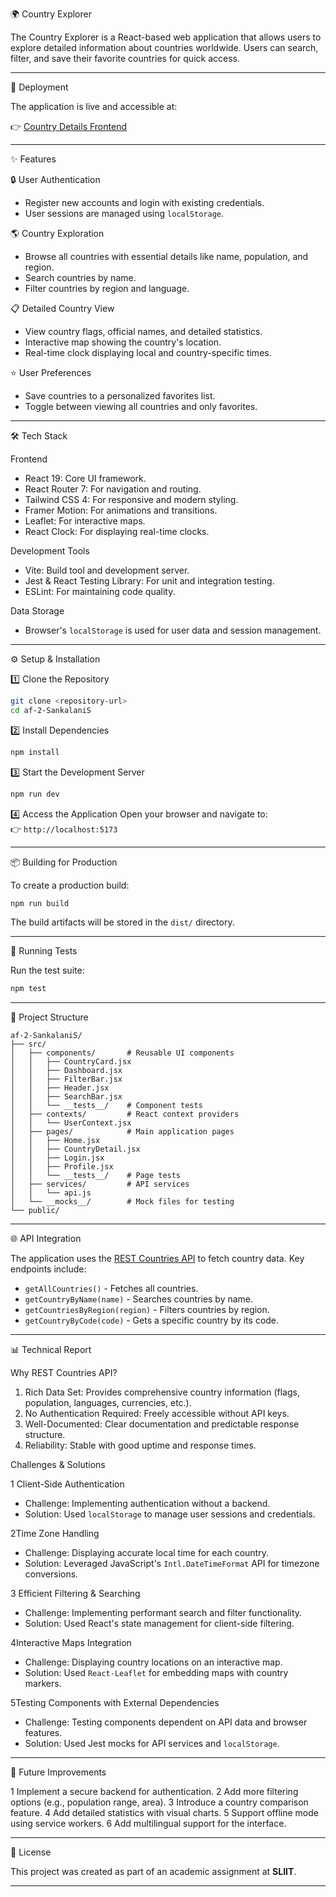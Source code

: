 🌍 Country Explorer

The Country Explorer is a React-based web application that allows users to explore detailed information about countries worldwide. Users can search, filter, and save their favorite countries for quick access.

---

🚀 Deployment

The application is live and accessible at:

👉 [Country Details Frontend](https://country-details-frontend.vercel.app/)

---

✨ Features

🔒 User Authentication
- Register new accounts and login with existing credentials.
- User sessions are managed using `localStorage`.

🌎 Country Exploration
- Browse all countries with essential details like name, population, and region.
- Search countries by name.
- Filter countries by region and language.

📋 Detailed Country View
- View country flags, official names, and detailed statistics.
- Interactive map showing the country's location.
- Real-time clock displaying local and country-specific times.

⭐ User Preferences
- Save countries to a personalized favorites list.
- Toggle between viewing all countries and only favorites.

---

🛠️ Tech Stack

Frontend
- React 19: Core UI framework.
- React Router 7: For navigation and routing.
- Tailwind CSS 4: For responsive and modern styling.
- Framer Motion: For animations and transitions.
- Leaflet: For interactive maps.
- React Clock: For displaying real-time clocks.

Development Tools
- Vite: Build tool and development server.
- Jest & React Testing Library: For unit and integration testing.
- ESLint: For maintaining code quality.

Data Storage
- Browser's `localStorage` is used for user data and session management.

---

⚙️ Setup & Installation

1️⃣ Clone the Repository
```bash
git clone <repository-url>
cd af-2-SankalaniS
```

2️⃣ Install Dependencies
```bash
npm install
```

3️⃣ Start the Development Server
```bash
npm run dev
```

4️⃣ Access the Application
Open your browser and navigate to:  
👉 `http://localhost:5173`

---

📦 Building for Production

To create a production build:
```bash
npm run build
```
The build artifacts will be stored in the `dist/` directory.

---

🧪 Running Tests

Run the test suite:
```bash
npm test
```

---

📂 Project Structure

```
af-2-SankalaniS/
├── src/
│   ├── components/       # Reusable UI components
│   │   ├── CountryCard.jsx
│   │   ├── Dashboard.jsx
│   │   ├── FilterBar.jsx
│   │   ├── Header.jsx
│   │   ├── SearchBar.jsx
│   │   └── __tests__/    # Component tests
│   ├── contexts/         # React context providers
│   │   └── UserContext.jsx
│   ├── pages/            # Main application pages
│   │   ├── Home.jsx
│   │   ├── CountryDetail.jsx
│   │   ├── Login.jsx
│   │   ├── Profile.jsx
│   │   └── __tests__/    # Page tests
│   ├── services/         # API services
│   │   └── api.js
│   └── __mocks__/        # Mock files for testing
└── public/
```

---

🌐 API Integration

The application uses the [REST Countries API](https://restcountries.com/v3.1) to fetch country data. Key endpoints include:

- `getAllCountries()` - Fetches all countries.
- `getCountryByName(name)` - Searches countries by name.
- `getCountriesByRegion(region)` - Filters countries by region.
- `getCountryByCode(code)` - Gets a specific country by its code.

---

📊 Technical Report

Why REST Countries API?
1. Rich Data Set: Provides comprehensive country information (flags, population, languages, currencies, etc.).
2. No Authentication Required: Freely accessible without API keys.
3. Well-Documented: Clear documentation and predictable response structure.
4. Reliability: Stable with good uptime and response times.

Challenges & Solutions

1️ Client-Side Authentication
- Challenge: Implementing authentication without a backend.
- Solution: Used `localStorage` to manage user sessions and credentials.

2️Time Zone Handling
- Challenge: Displaying accurate local time for each country.
- Solution: Leveraged JavaScript's `Intl.DateTimeFormat` API for timezone conversions.

3️ Efficient Filtering & Searching
- Challenge: Implementing performant search and filter functionality.
- Solution: Used React's state management for client-side filtering.

4️Interactive Maps Integration
- Challenge: Displaying country locations on an interactive map.
- Solution: Used `React-Leaflet` for embedding maps with country markers.

5️Testing Components with External Dependencies
- Challenge: Testing components dependent on API data and browser features.
- Solution: Used Jest mocks for API services and `localStorage`.

---

🚀 Future Improvements

1 Implement a secure backend for authentication.
2 Add more filtering options (e.g., population range, area).
3 Introduce a country comparison feature.
4 Add detailed statistics with visual charts.
5 Support offline mode using service workers.
6 Add multilingual support for the interface.

---

📜 License

This project was created as part of an academic assignment at **SLIIT**.

---
